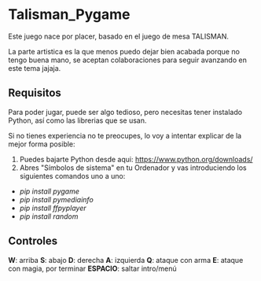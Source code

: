 # Talisman_Pygame

Este juego nace por placer, basado en el juego de mesa TALISMAN.

La parte artistica es la que menos puedo dejar bien acabada porque no tengo buena mano, se aceptan colaboraciones para seguir avanzando en este tema jajaja.

## Requisitos

Para poder jugar, puede ser algo tedioso, pero necesitas tener instalado Python, así como las librerias que se usan.

Si no tienes experiencia no te preocupes, lo voy a intentar explicar de la mejor forma posible:
1. Puedes bajarte Python desde aqui: https://www.python.org/downloads/
2. Abres "Símbolos de sistema" en tu Ordenador y vas introduciendo los siguientes comandos uno a uno:
 - *pip install pygame*
 - *pip install pymediainfo*
 - *pip install ffpyplayer*
 - *pip install random*



## Controles

**W**: arriba
**S**: abajo
**D**: derecha
**A**: izquierda
**Q**: ataque con arma
**E**: ataque con magia, por terminar
**ESPACIO**: saltar intro/menú
